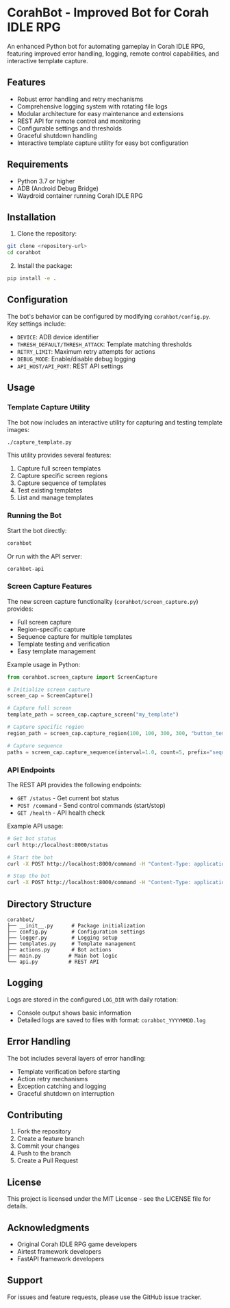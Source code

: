 # CorahBot - Improved Bot for Corah IDLE RPG

An enhanced Python bot for automating gameplay in Corah IDLE RPG, featuring improved error handling, logging, remote control capabilities, and interactive template capture.

## Features

- Robust error handling and retry mechanisms
- Comprehensive logging system with rotating file logs
- Modular architecture for easy maintenance and extensions
- REST API for remote control and monitoring
- Configurable settings and thresholds
- Graceful shutdown handling
- Interactive template capture utility for easy bot configuration

## Requirements

- Python 3.7 or higher
- ADB (Android Debug Bridge)
- Waydroid container running Corah IDLE RPG

## Installation

1. Clone the repository:
```bash
git clone <repository-url>
cd corahbot
```

2. Install the package:
```bash
pip install -e .
```

## Configuration

The bot's behavior can be configured by modifying `corahbot/config.py`. Key settings include:

- `DEVICE`: ADB device identifier
- `THRESH_DEFAULT/THRESH_ATTACK`: Template matching thresholds
- `RETRY_LIMIT`: Maximum retry attempts for actions
- `DEBUG_MODE`: Enable/disable debug logging
- `API_HOST/API_PORT`: REST API settings

## Usage

### Template Capture Utility

The bot now includes an interactive utility for capturing and testing template images:

```bash
./capture_template.py
```

This utility provides several features:
1. Capture full screen templates
2. Capture specific screen regions
3. Capture sequence of templates
4. Test existing templates
5. List and manage templates

### Running the Bot

Start the bot directly:
```bash
corahbot
```

Or run with the API server:
```bash
corahbot-api
```

### Screen Capture Features

The new screen capture functionality (`corahbot/screen_capture.py`) provides:

- Full screen capture
- Region-specific capture
- Sequence capture for multiple templates
- Template testing and verification
- Easy template management

Example usage in Python:
```python
from corahbot.screen_capture import ScreenCapture

# Initialize screen capture
screen_cap = ScreenCapture()

# Capture full screen
template_path = screen_cap.capture_screen("my_template")

# Capture specific region
region_path = screen_cap.capture_region(100, 100, 300, 300, "button_template")

# Capture sequence
paths = screen_cap.capture_sequence(interval=1.0, count=5, prefix="sequence")
```

### API Endpoints

The REST API provides the following endpoints:

- `GET /status` - Get current bot status
- `POST /command` - Send control commands (start/stop)
- `GET /health` - API health check

Example API usage:
```bash
# Get bot status
curl http://localhost:8000/status

# Start the bot
curl -X POST http://localhost:8000/command -H "Content-Type: application/json" -d '{"command": "start"}'

# Stop the bot
curl -X POST http://localhost:8000/command -H "Content-Type: application/json" -d '{"command": "stop"}'
```

## Directory Structure

```
corahbot/
├── __init__.py      # Package initialization
├── config.py        # Configuration settings
├── logger.py        # Logging setup
├── templates.py     # Template management
├── actions.py       # Bot actions
├── main.py         # Main bot logic
└── api.py          # REST API
```

## Logging

Logs are stored in the configured `LOG_DIR` with daily rotation:
- Console output shows basic information
- Detailed logs are saved to files with format: `corahbot_YYYYMMDD.log`

## Error Handling

The bot includes several layers of error handling:
- Template verification before starting
- Action retry mechanisms
- Exception catching and logging
- Graceful shutdown on interruption

## Contributing

1. Fork the repository
2. Create a feature branch
3. Commit your changes
4. Push to the branch
5. Create a Pull Request

## License

This project is licensed under the MIT License - see the LICENSE file for details.

## Acknowledgments

- Original Corah IDLE RPG game developers
- Airtest framework developers
- FastAPI framework developers

## Support

For issues and feature requests, please use the GitHub issue tracker.
